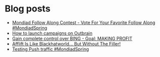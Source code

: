 # Blog posts
<!-- BLOG-POST-LIST:START -->
- [Mondiad Follow Along Contest - Vote For Your Favorite Follow Along #MondiadSpring](https://afflift.com/f/threads/mondiad-follow-along-contest-vote-for-your-favorite-follow-along-mondiadspring.10592/)
- [How to launch campaigns on Outbrain](https://afflift.com/f/threads/how-to-launch-campaigns-on-outbrain.8180/)
- [Gain complete control over BING - Goal: MAKING PROFIT](https://afflift.com/f/threads/gain-complete-control-over-bing-goal-making-profit.10586/)
- [Afflift Is Like Blackhatworld... But Without The Filler!](https://afflift.com/f/threads/afflift-is-like-blackhatworld-but-without-the-filler.10591/)
- [Testing Push traffic #MondiadSpring](https://afflift.com/f/threads/testing-push-traffic-mondiadspring.10538/)
<!-- BLOG-POST-LIST:END -->
